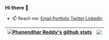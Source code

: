 ### Hi there 👋

- 📫 Reach me: <a href="phanendharreddykusuma@gmail.com"> Email </a> <a href="https://phanendharreddy.github.io/"> Portfolio </a> <a href="https://twitter.com/phanendharr_ddy">  Twitter <a/> <a href="https://www.linkedin.com/in/phanendharreddy/"> LinkedIn </a> 

| <a href="https://github.com/phanendharreddy/github-readme-stats"><img align="center" src="https://github-readme-stats.vercel.app/api?username=phanendharreddy&show_icons=true&locale=en&theme=github_dark&hide_border=true" alt="Phanendhar Reddy's github stats" /></a> | <a href="https://github.com/phanendharreddy/github-readme-stats"><img align="center" src="https://github-readme-stats.vercel.app/api/top-langs/?username=phanendharreddy&layout=compact&theme=github_dark&hide_border=true" /></a> |
| ------------- | ------------- |
  
